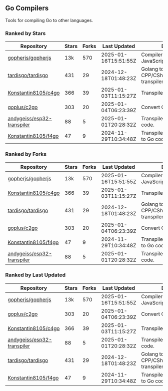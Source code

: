 ## Go Compilers

Tools for compiling Go to other languages.

### Ranked by Stars

| Repository | Stars | Forks | Last Updated | Description | 
|------------|-------|-------|--------------|-------------|
| [gopherjs/gopherjs](https://github.com/gopherjs/gopherjs) | 13k | 570 | 2025-01-16T15:51:55Z |  Compiler from Go to JavaScript. |
| [tardisgo/tardisgo](https://github.com/tardisgo/tardisgo) | 431 | 29 | 2024-12-18T01:48:23Z |  Golang to Haxe to CPP/CSharp/Java/JavaScript transpiler. |
| [Konstantin8105/c4go](https://github.com/Konstantin8105/c4go) | 366 | 39 | 2025-01-03T11:15:27Z |  Transpile C code to Go code. |
| [goplus/c2go](https://github.com/goplus/c2go) | 303 | 20 | 2025-01-04T06:23:39Z |  Convert C code to Go code. |
| [andygeiss/esp32-transpiler](https://github.com/andygeiss/esp32-transpiler) | 88 | 5 | 2025-01-01T20:28:32Z |  Transpile Go into Arduino code. |
| [Konstantin8105/f4go](https://github.com/Konstantin8105/f4go) | 47 | 9 | 2024-11-29T10:34:48Z |  Transpile FORTRAN 77 code to Go code. |

### Ranked by Forks

| Repository | Stars | Forks | Last Updated | Description | 
|------------|-------|-------|--------------|-------------|
| [gopherjs/gopherjs](https://github.com/gopherjs/gopherjs) | 13k | 570 | 2025-01-16T15:51:55Z |  Compiler from Go to JavaScript. |
| [Konstantin8105/c4go](https://github.com/Konstantin8105/c4go) | 366 | 39 | 2025-01-03T11:15:27Z |  Transpile C code to Go code. |
| [tardisgo/tardisgo](https://github.com/tardisgo/tardisgo) | 431 | 29 | 2024-12-18T01:48:23Z |  Golang to Haxe to CPP/CSharp/Java/JavaScript transpiler. |
| [goplus/c2go](https://github.com/goplus/c2go) | 303 | 20 | 2025-01-04T06:23:39Z |  Convert C code to Go code. |
| [Konstantin8105/f4go](https://github.com/Konstantin8105/f4go) | 47 | 9 | 2024-11-29T10:34:48Z |  Transpile FORTRAN 77 code to Go code. |
| [andygeiss/esp32-transpiler](https://github.com/andygeiss/esp32-transpiler) | 88 | 5 | 2025-01-01T20:28:32Z |  Transpile Go into Arduino code. |

### Ranked by Last Updated

| Repository | Stars | Forks | Last Updated | Description | 
|------------|-------|-------|--------------|-------------|
| [gopherjs/gopherjs](https://github.com/gopherjs/gopherjs) | 13k | 570 | 2025-01-16T15:51:55Z |  Compiler from Go to JavaScript. |
| [goplus/c2go](https://github.com/goplus/c2go) | 303 | 20 | 2025-01-04T06:23:39Z |  Convert C code to Go code. |
| [Konstantin8105/c4go](https://github.com/Konstantin8105/c4go) | 366 | 39 | 2025-01-03T11:15:27Z |  Transpile C code to Go code. |
| [andygeiss/esp32-transpiler](https://github.com/andygeiss/esp32-transpiler) | 88 | 5 | 2025-01-01T20:28:32Z |  Transpile Go into Arduino code. |
| [tardisgo/tardisgo](https://github.com/tardisgo/tardisgo) | 431 | 29 | 2024-12-18T01:48:23Z |  Golang to Haxe to CPP/CSharp/Java/JavaScript transpiler. |
| [Konstantin8105/f4go](https://github.com/Konstantin8105/f4go) | 47 | 9 | 2024-11-29T10:34:48Z |  Transpile FORTRAN 77 code to Go code. |

